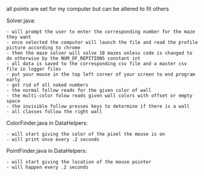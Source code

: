 all points are set for my computer but can be altered to fit others

Solver.java:

    - will prompt the user to enter the corresponding number for the maze they want
    - once selected the computer will launch the file and read the profile picture according to chrome
    - then the maze solver will solve 18 mazes onless code is changed to do otherwise by the NUM_OF_REPITIONS constant int
    - all data is saved to the corresponding csv file and a master csv file in logger files
    - put your mouse in the top left corner of your screen to end program early
    - got rid of all naked numbers
    - the normal follow reads for the given color of wall
    - the multi-color folow reads given wall colors with offset or empty space
    - the invisible follow presses keys to determine if there is a wall
    - all classes follow the right wall
ColorFinder.java in DataHelpers:

    - will start giving the color of the pixel the mouse is on
    - will print once every .2 seconds
PointFinder.java in DataHelpers:

    - will start giving the location of the mouse pointer
    - will happen every .2 seconds
